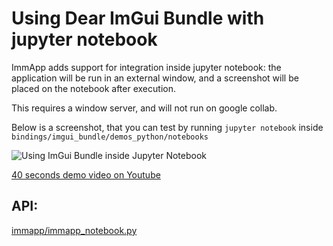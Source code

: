 # Using Dear ImGui Bundle with jupyter notebook

ImmApp adds support for integration inside jupyter notebook: the application will be run in an external window, and a screenshot will be placed on the notebook after execution.

This requires a window server, and will not run on google collab.

Below is a screenshot, that you can test by running `jupyter notebook` inside `bindings/imgui_bundle/demos_python/notebooks`

![Using ImGui Bundle inside Jupyter Notebook](images/immapp_notebook_example.jpg)

[40 seconds demo video on Youtube](https://www.youtube.com/watch?v=QQIC7lpHono)

## API:

[immapp/immapp_notebook.py](https://github.com/pthom/imgui_bundle/tree/doc/bindings/imgui_bundle/immapp/immapp_notebook.py)
